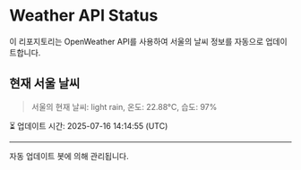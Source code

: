 
# Weather API Status

이 리포지토리는 OpenWeather API를 사용하여 서울의 날씨 정보를 자동으로 업데이트합니다.

## 현재 서울 날씨
> 서울의 현재 날씨: light rain, 온도: 22.88°C, 습도: 97%

⏳ 업데이트 시간: 2025-07-16 14:14:55 (UTC)

---
자동 업데이트 봇에 의해 관리됩니다.
